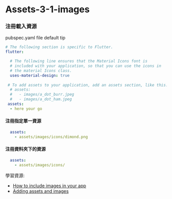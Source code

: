 # Assets-3-1-images

### 注冊載入資源

pubspec.yaml file default tip
```yaml
# The following section is specific to Flutter.
flutter:

  # The following line ensures that the Material Icons font is
  # included with your application, so that you can use the icons in
  # the material Icons class.
  uses-material-design: true
  
 # To add assets to your application, add an assets section, like this:
  # assets:
  #   - images/a_dot_burr.jpeg
  #   - images/a_dot_ham.jpeg
 assets:
  - here your go
```

#### 注冊指定單一資源
```yaml
  assets:
    - assets/images/icons/dimond.png
```

#### 注冊資料夾下的資源
```yaml
  assets:
    - assets/images/icons/
```


學習資源:
* [How to include images in your app](https://stackoverflow.com/questions/50903106/how-to-add-image-in-flutter)
* [Adding assets and images](https://flutter.dev/docs/development/ui/assets-and-images)
